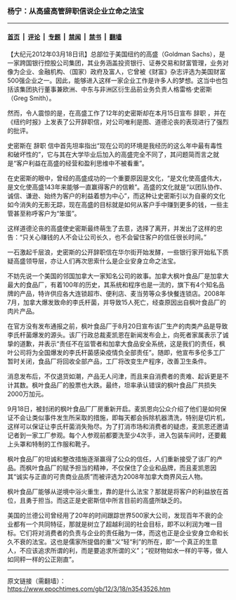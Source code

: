 ### 杨宁：从高盛高管辞职信说企业立命之法宝

---

#### [首页](../../../..?n3543526) &nbsp;|&nbsp; [评论](../../../../../epoch-comment?n3543526) &nbsp;|&nbsp; [专题](../../../../../epoch-special?n3543526) &nbsp;|&nbsp; [禁闻](../../../../../epoch-news?n3543526) &nbsp;|&nbsp; [禁书](../../../../../books?n3543526) &nbsp;|&nbsp; [翻墙](https://github.com/gfw-breaker/nogfw/blob/master/README.md?n3543526)


<div class="post_content" id="artbody" itemprop="articleBody">
 <!-- article content begin -->
 <p>
  【大纪元2012年03月18日讯】总部位于美国纽约的高盛（Goldman Sachs），是一家跨国银行控股公司集团，其业务涵盖投资银行、证券交易和财富管理，业务对像为企业、金融机构、（国家）政府及富人，它曾被《财富》杂志评选为美国财富500强企业之一。因此，能够进入这样一家企业工作是许多人的梦想。这当中也包括该集团执行董事兼欧洲、中东与非洲区衍生品前业务负责人格雷格·史密斯（Greg Smith）。
 </p>
 <p>
  然而，令人震惊的是，在高盛工作了12年的史密斯却在本月15日宣布
  <ok href="https://www.epochtimes.com/gb/tag/%E8%BE%9E%E8%81%8C.html">
   辞职
  </ok>
  ，并在《纽约时报》上发表了公开辞职信，对公司唯利是图、道德沦丧的表现进行了强烈的批评。
 </p>
 <p>
  史密斯在
  <ok href="https://www.epochtimes.com/gb/tag/%E8%BE%9E%E8%81%8C.html">
   辞职
  </ok>
  信中首先坦率指出“现在公司的环境是我经历的这么年中最有毒性和破坏性的”，它与其在大学毕业后加入的高盛完全不同了，其问题简而言之就是“客户利益在高盛的经营和盈利思维中不被看重”。
 </p>
 <p>
  在史密斯的眼中，曾经的高盛成功的一个重要原因是文化，“是文化使高盛伟大，是文化使高盛143年来能够一直赢得客户的信赖”。高盛的文化就是“以团队协作、诚信、谦逊、始终为客户的利益着想为中心”，而这种让史密斯引以为自豪的文化如今消失的无影无踪，现在高盛的目标就是如何从客户手中赚到更多的钱，一些主管甚至称呼客户为“笨蛋”。
 </p>
 <p>
  这样道德沦丧的高盛使史密斯最终萌生了去意，选择了离开，并发出了这样的忠告：“只关心赚钱的人不会让公司长久，也不会留住客户的信任很长时间。”
 </p>
 <p>
  一石激起千层浪，史密斯的公开辞职信在华尔街开始发酵，一些银行家开始私下质疑高盛领导层，亦让人们再次思索什么是企业安身立命之法宝。
 </p>
 <p>
  不妨先说一个美国的邻国加拿大一家知名公司的故事。加拿大枫叶食品厂是加拿大最大的食品厂，有着100年的历史，其系统和程序也是一流的，旗下有4个知名品牌的产品，特许供应各大连锁超市、便利店、麦当劳等众多快餐连锁店。2008年7月，加拿大爆发致命的李氏杆菌，并导致15人死亡，经查原因出自枫叶食品厂的肉片产品。
 </p>
 <p>
  在官方没有发布通报之前，枫叶食品厂于8月20日宣布该厂生产的肉类产品是导致李氏杆菌爆发的源头。该厂行政总裁麦凯恩在新闻发布会上，向死者家属表示了诚挚的道歉，并表示“责任不在监管者和加拿大食品安全系统，这是我们的责任，枫叶公司将为全国爆发的李氏杆菌感染疫情负全部责任”。随即，他宣布多伦多工厂暂时关闭，食品厂将回收全部产品，工厂将改变生产程序，改善卫生条件。
 </p>
 <p>
  消息发布后，不仅退货如潮，产品无人问津，而且来自消费者的责难、起诉更是不计其数。枫叶食品厂的股票也大跌。最终，坦率承认错误的枫叶食品厂共损失2000万加元。
 </p>
 <p>
  9月18日，被封闭的枫叶食品厂厂房重新开启。麦凯恩向公众介绍了他们是如何保证不会让类似事件发生所采取的措施，即每天都会拆除机器清洗，特别是切片机，这样可以保证让李氏杆菌消失殆尽。为了打消市场和消费者的疑虑，麦凯恩还邀请记者到一家工厂参观。每个人参观前都要洗至少4次手，进入包装车间时，还要戴上头罩和特制的工作服和靴子。
 </p>
 <p>
  枫叶食品厂的坦诚和整改措施逐渐赢得了公众的信任，人们重新接受了该厂的产品。而枫叶食品厂的赋予担当的精神，不仅保住了企业和品牌，而且麦凯恩因其“诚实与正直的可贵商业品质”而被评选为2008年加拿大商界风云人物。
 </p>
 <p>
  枫叶食品厂能够从逆境中浴火重生，靠的是什么法宝？那就是将客户的利益放在首位，且勇于担当。而这正是史密斯信中所言目前的高盛所缺乏的。
 </p>
 <p>
  美国的兰德公司曾经用了20年的时间跟踪世界500家大公司，发现百年不衰的企业都有一个共同特征，那就是树立了超越利润的社会目标，即不以利润为唯一目标。它们将对消费者的负责与企业的责任融为一体，而这也正是企业安身立命和长久不衰的法宝。这也是儒家所提倡的重“义”轻“利”的所在，即“一个真正的生意人，不应该追求所谓的利，而是要追求所谓的义”；“视财物如水一样的平等，做人如同秤一样的公正刚直”。
 </p>
 <p>
  <!-- article content end -->
  <div id="below_article_ad">
  </div>
 </p>
</div>


---

原文链接（需翻墙）：https://www.epochtimes.com/gb/12/3/18/n3543526.htm